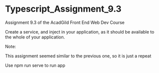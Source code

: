 # Typescript_Assignment_9.3

Assignment 9.3 of the AcadGild Front End Web Dev Course

Create a service, and inject in your application, as it should be available to the whole of your application.

Note:

This assignment seemed similar to the previous one, so it is just a repeat

Use npm run serve to run app
